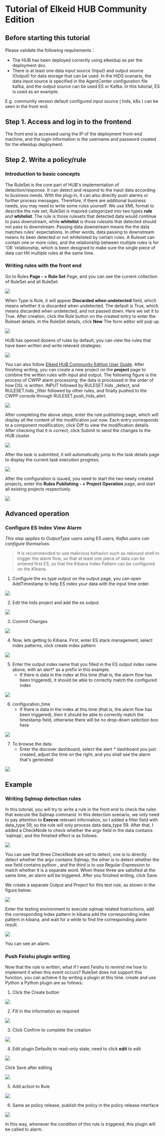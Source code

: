 # Tutorial of Elkeid HUB Community Edition

## Before starting this tutorial

Please validate the following requirements：

- The HUB has been deployed correctly using elkeidup as per the deployment doc.
- There is at least one data input source (Input) and output source (Output) for data storage that can be used. In the HIDS scenario, the data input source is specified in the AgentCenter configuration file kafka, and the output source can be used ES or Kafka. In this tutorial, ES is used as an example.

E.g. community version default configured input source ( hids, k8s ) can be seen in the front end.

## Step 1. Access and log in to the frontend
The front end is accessed using the IP of the deployment front-end machine, and the login information is the username and password created for the elkeidup deployment.

## Step 2. Write a policy/rule

### Introduction to basic concepts
The RuleSet is the core part of HUB's implementation of detection/response. It can detect and respond to the input data according to business needs. With the plug-in, it can also directly push alarms or further process messages. Therefore, if there are additional business needs, you may need to write some rules yourself.
We use XML format to describe the rule set; RuleSet is majored categorized into two types **rule** and **whitelist**. The rule is those rulesets that detected data would continue to pass downstream, while **whitelist** is those rulesets that detected should not pass to downstream. Passing data downstream means the the data matches rules' expectations. In other words, data passing to downstream means its been detected or not whitelisted by certain rules.
A Ruleset can contain one or more rules, and the relationship between multiple rules is for 'OR 'relationship, which is been designed to make sure the single piece of data can Hit multiple rules at the same time.

### Writing rules with the front end
Go to Rules **Page - > Rule Set** Page, and you can see the current collection of RuleSet and all RuleSet.

![](002.png)

When Type is Rule, it will appear **Discarded when undetected** field, which means whether it is discarded when undetected. The default is True, which means discarded when undetected, and not passed down. Here we set it to True. After creation, click the Rule button on the created entry to enter the Ruleset details. In the RuleSet details, click **New** The form editor will pop up.

![](003.png)

HUB has opened dozens of rules by default, you can view the rules that have been written and write relevant strategies.

![](004.png)

You can also follow [Elkeid HUB Community Edition User Guide](../handbook/handbook-zh_CN.md). After finishing writing, you can create a new project on the **project** page to combine the written rules with input and output.
The following figure is the process of CWPP alarm processing: the data is processed in the order of how DSL is written. INPUT followed by RULESET.hids _detect, and RULESET.hids _filter followed by other rules, and finally pushed to the CWPP console through RULESET.push_hids_alert.

![](005.png)

After completing the above steps, enter the rule publishing page, which will display all the content of the modification just now. Each entry corresponds to a component modification; click Diff to view the modification details. After checking that it is correct, click Submit to send the changes to the HUB cluster.

![](006.png)

After the task is submitted, it will automatically jump to the task details page to display the current task execution progress.

![](007.png)

After the configuration is issued, you need to start the two newly created projects, enter the **Rules Publishing - > Project Operation** page, and start all existing projects respectively.

![](008.png)

## Advanced operation

### Configure ES Index View Alarm

*This step applies to OutputType users using ES users, Kafka users can configure themselves.*

> It is recommended to use malicious behavior such as rebound shell to trigger the alarm flow, so that at least one piece of data can be entered first ES, so that the Kibana Index Pattern can be configured on the Kibana.
>

1. Configure the es type output on the output page, you can open AddTimestamp to help ES index your data with the input time order.

![](009.png)

2. Edit the hids project and add the es output

![](010.png)

3. Commit Changes

![](011.png)

4. Now, lets getting to Kibana. First, enter ES stack management, select index patterns, click create index pattern

![](012.png)

5. Enter the output index name that you filled in the ES output index name above, with an alert* as a prefix in this example.
    - If there is data in the index at this time (that is, the alarm flow has been triggered), it should be able to correctly match the configured index

![](013.png)

6. configuration_time
    - If there is data in the index at this time (that is, the alarm flow has been triggered), then it should be able to correctly match the timestamp field, otherwise there will be no drop-down selection box here

![](014.png)

7. To browse the data
    - Enter the discover dashboard, select the alert * dashboard you just created, adjust the time on the right, and you shall see the alarm that's generated

![](015.png)

## Example

### Writing Sqlmap detection rules

In this tutorial, you will try to write a rule in the front end to check the rules that execute the Sqlmap command.
In this detection scenario, we only need to pay attention to **Execve** relevant information, so I added a filter field with data_type 59, so the rule will only process data data_type 59. After that, I added a CheckNode to check whether the argv field in the data contains 'sqlmap', and the finished effect is as follows:

![](016.png)

You can see that three CheckNode are set to detect, one is to directly detect whether the argv contains Sqlmap, the other is to detect whether the exe field contains python , and the third is to use Regular-Expression to match whether it is a separate word. When these three are satisfied at the same time, an alarm will be triggered. After you finished writing, click Save.

We create a separate Output and Project for this test rule, as shown in the figure below:

![](017.png)

Enter the testing environment to execute sqlmap related Instructions, add the corresponding index pattern in kibana add the corresponding index pattern in kibana, and wait for a while to find the corresponding alarm result.

![](018.png)

You can see an alarm.

### Push Feishu plugin writing

Now that the rule is written, what if I want Feishu to remind me how to implement it when this event occurs? RuleSet does not support this function, you can achieve it by writing a plugin at this time.
create and use Python a Python plugin are as follows:

1. Click the Create button

![](019.png)

2. Fill in the information as required

![](020.png)

3. Click Confirm to complete the creation

![](021.png)

4. Edit plugin
   Defaults to read-only state, need to click **edit** to edit

![](022.png)

Click Save after editing

![](023.png)

5. Add action to Rule

![](024.png)

6. Same as policy release, publish the policy in the policy release interface

![](025.png)

In this way, whenever the condition of this rule is triggered, this plugin will be called to alarm.

